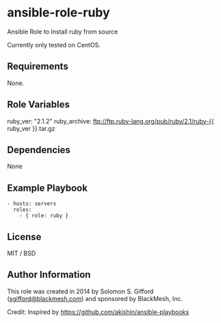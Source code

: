 ansible-role-ruby
=====================

Ansible Role to Install ruby from source

Currently only tested on CentOS.

## Requirements

None.

## Role Variables

  ruby_ver: "2.1.2"
  ruby_archive: ftp://ftp.ruby-lang.org/pub/ruby/2.1/ruby-{{ ruby_ver }}.tar.gz

## Dependencies

None

## Example Playbook

    - hosts: servers
      roles:
        - { role: ruby }

## License

MIT / BSD

## Author Information

This role was created in 2014 by Solomon S. Gifford (sgifford@blackmesh.com) and sponsored by BlackMesh, Inc.

Credit: Inspired by https://github.com/akishin/ansible-playbooks
